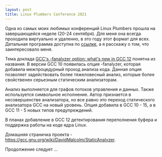 ```yaml
---
layout: post
title: Linux Plumbers Conference 2021 
---
```

Одна из самых моих любимых конференций Linux Plumbers прошла на завершающейся неделе (20-24 сентября). Для меня она всегда проходила виртуально и удаленно, в это году этот формат для всех. Детальная программа доступна по [ссылке](https://linuxplumbersconf.org/event/11/timetable/?view=lpc), а я расскажу о том, что заинтересовало меня.

Тема доклада [GCC's -fanalyzer option: what's new in GCC 12](https://linuxplumbersconf.org/event/11/contributions/996/attachments/772/1453/2021-LPC-analyzer-talk.pdf) понятна из названия.
В версии GCC 10 появилась опция -fanalyzer, которая добавила межпроцедурный проход анализа кода.  Данная опция позволяет задействовать более тяжеловесный анализ, которые более свойственен серьезным статическим анализаторам.

Анализ выполняется для графов потоков управления и данных. Также используется символьное исполнение. Автор признается в несовершенстве анализатора, но все равно это переход статического анализатора GCC на новый уровень. Опция добавила в GCC 10 - 15, а в GCC 11 - 5 новых типов предупреждений. 

В планах добавление в GCC 12 детектирования переполнения буфера и поддержка работы на коде ядра Linux.

Домашняя страничка проекта - <https://gcc.gnu.org/wiki/DavidMalcolm/StaticAnalyzer>.

Продолжение следует ...


